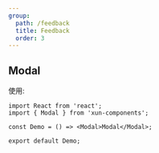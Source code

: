 ```yaml
---
group:
  path: /feedback
  title: Feedback
  order: 3
---
```


## Modal

使用:

```tsx
import React from 'react';
import { Modal } from 'xun-components';

const Demo = () => <Modal>Modal</Modal>;

export default Demo;
```
